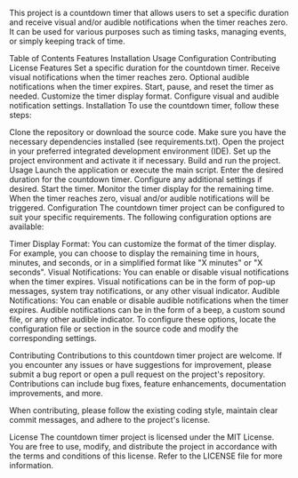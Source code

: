 This project is a countdown timer that allows users to set a specific duration and receive visual and/or audible notifications when the timer reaches zero. It can be used for various purposes such as timing tasks, managing events, or simply keeping track of time.

Table of Contents
Features
Installation
Usage
Configuration
Contributing
License
Features
Set a specific duration for the countdown timer.
Receive visual notifications when the timer reaches zero.
Optional audible notifications when the timer expires.
Start, pause, and reset the timer as needed.
Customize the timer display format.
Configure visual and audible notification settings.
Installation
To use the countdown timer, follow these steps:

Clone the repository or download the source code.
Make sure you have the necessary dependencies installed (see requirements.txt).
Open the project in your preferred integrated development environment (IDE).
Set up the project environment and activate it if necessary.
Build and run the project.
Usage
Launch the application or execute the main script.
Enter the desired duration for the countdown timer.
Configure any additional settings if desired.
Start the timer.
Monitor the timer display for the remaining time.
When the timer reaches zero, visual and/or audible notifications will be triggered.
Configuration
The countdown timer project can be configured to suit your specific requirements. The following configuration options are available:

Timer Display Format: You can customize the format of the timer display. For example, you can choose to display the remaining time in hours, minutes, and seconds, or in a simplified format like "X minutes" or "X seconds".
Visual Notifications: You can enable or disable visual notifications when the timer expires. Visual notifications can be in the form of pop-up messages, system tray notifications, or any other visual indicator.
Audible Notifications: You can enable or disable audible notifications when the timer expires. Audible notifications can be in the form of a beep, a custom sound file, or any other audible indicator.
To configure these options, locate the configuration file or section in the source code and modify the corresponding settings.

Contributing
Contributions to this countdown timer project are welcome. If you encounter any issues or have suggestions for improvement, please submit a bug report or open a pull request on the project's repository. Contributions can include bug fixes, feature enhancements, documentation improvements, and more.

When contributing, please follow the existing coding style, maintain clear commit messages, and adhere to the project's license.

License
The countdown timer project is licensed under the MIT License. You are free to use, modify, and distribute the project in accordance with the terms and conditions of this license. Refer to the LICENSE file for more information.
